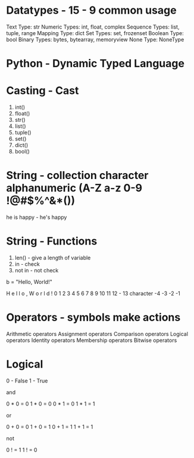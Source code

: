 # Datatypes - 15 - 9 common usage

Text Type:	str
Numeric Types:	int, float, complex
Sequence Types:	list, tuple, range
Mapping Type:	dict
Set Types:	set, frozenset
Boolean Type:	bool
Binary Types:	bytes, bytearray, memoryview
None Type:	NoneType

# Python - Dynamic Typed Language

# Casting - Cast

1. int()
2. float()
3. str()
4. list()
5. tuple()
6. set()
7. dict()
8. bool()


# String - collection character alphanumeric (A-Z a-z 0-9 !@#$%^&*())

he is happy - he's happy

# String - Functions

1. len() - give a length of variable
2. in - check
3. not in - not check


b = "Hello, World!"

H e l l o ,   W o r l  d  !
0 1 2 3 4 5 6 7 8 9 10 11 12 - 13 character
            -4    -3   -2 -1


# Operators - symbols make actions

Arithmetic operators
Assignment operators
Comparison operators
Logical operators
Identity operators
Membership operators
Bitwise operators


# Logical

0 - False
1 - True

and

0 * 0 = 0
1 * 0 = 0
0 * 1 = 0
1 * 1 = 1

or 

0 + 0 = 0
1 + 0 = 1
0 + 1 = 1
1 + 1 = 1

not

0 ! = 1
1 ! = 0



